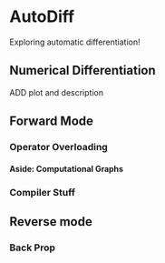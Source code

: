 # AutoDiff
Exploring automatic differentiation!

## Numerical Differentiation

ADD plot and description

## Forward Mode

### Operator Overloading

#### Aside: Computational Graphs

### Compiler Stuff

## Reverse mode

### Back Prop
